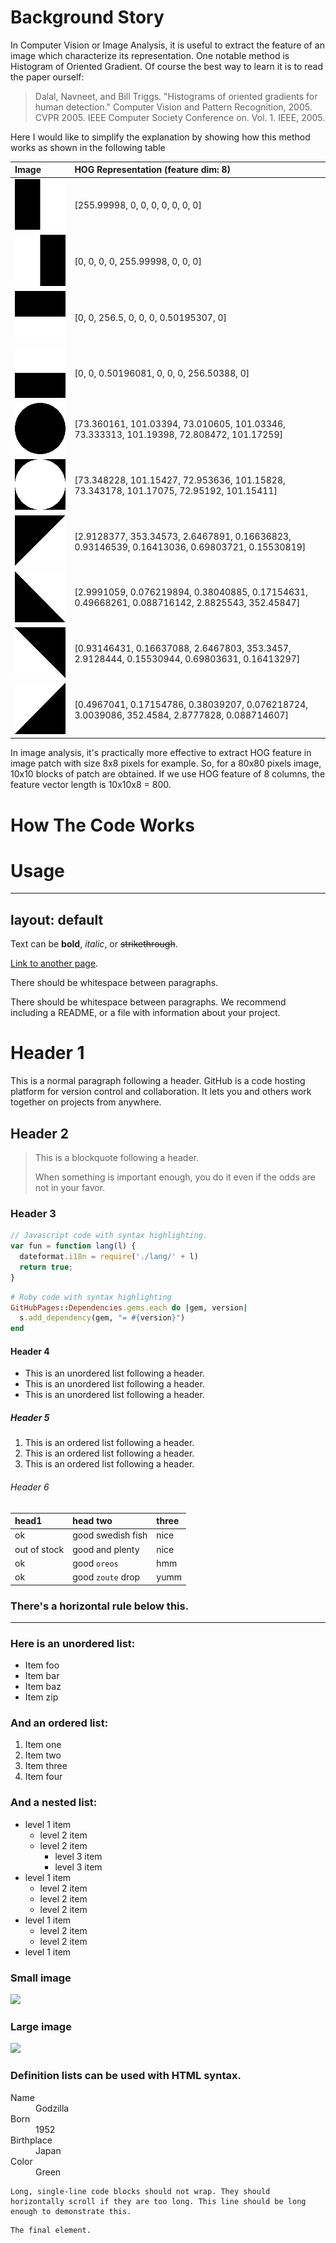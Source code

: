 # [](#header-1)Background Story

In Computer Vision or Image Analysis, it is useful to extract the feature of an image which characterize its representation. One notable method is Histogram of Oriented Gradient. Of course the best way to learn it is to read the paper ourself:

> Dalal, Navneet, and Bill Triggs. "Histograms of oriented gradients for human detection." Computer Vision and Pattern Recognition, 2005. CVPR 2005. IEEE Computer Society Conference on. Vol. 1. IEEE, 2005.

Here I would like to simplify the explanation by showing how this method works as shown in the following table

| Image        | HOG Representation (feature dim: 8)          |
|:-------------|:------------------|
| ![](left.jpg) | [255.99998, 0, 0, 0, 0, 0, 0, 0] |
| ![](right.jpg) | [0, 0, 0, 0, 255.99998, 0, 0, 0]   |
| ![](up.jpg) | [0, 0, 256.5, 0, 0, 0, 0.50195307, 0]     |
| ![](down.jpg) | [0, 0, 0.50196081, 0, 0, 0, 256.50388, 0] |
| ![](roundin.jpg) | [73.360161, 101.03394, 73.010605, 101.03346, 73.333313, 101.19398, 72.808472, 101.17259] |
| ![](roundout.jpg) | [73.348228, 101.15427, 72.953636, 101.15828, 73.343178, 101.17075, 72.95192, 101.15411] |
| ![](leftup.jpg) | [2.9128377, 353.34573, 2.6467891, 0.16636823, 0.93146539, 0.16413036, 0.69803721, 0.15530819] |
| ![](leftdown.jpg) | [2.9991059, 0.076219894, 0.38040885, 0.17154631, 0.49668261, 0.088716142, 2.8825543, 352.45847] |
| ![](rightup.jpg) | [0.93146431, 0.16637088, 2.6467803, 353.3457, 2.9128444, 0.15530944, 0.69803631, 0.16413297] |
| ![](rightdown.jpg) | [0.4967041, 0.17154786, 0.38039207, 0.076218724, 3.0039086, 352.4584, 2.8777828, 0.088714607] |

In image analysis, it's practically more effective to extract HOG feature in image patch with size 8x8 pixels for example. So, for a 80x80 pixels image, 10x10 blocks of patch are obtained. If we use HOG feature of 8 columns, the feature vector length is 10x10x8 = 800.  

# [](#header-1)How The Code Works



# [](#header-1)Usage




---
layout: default
---

Text can be **bold**, _italic_, or ~~strikethrough~~.

[Link to another page](another-page).

There should be whitespace between paragraphs.

There should be whitespace between paragraphs. We recommend including a README, or a file with information about your project.

# [](#header-1)Header 1

This is a normal paragraph following a header. GitHub is a code hosting platform for version control and collaboration. It lets you and others work together on projects from anywhere.

## [](#header-2)Header 2

> This is a blockquote following a header.
>
> When something is important enough, you do it even if the odds are not in your favor.

### [](#header-3)Header 3

```js
// Javascript code with syntax highlighting.
var fun = function lang(l) {
  dateformat.i18n = require('./lang/' + l)
  return true;
}
```

```ruby
# Ruby code with syntax highlighting
GitHubPages::Dependencies.gems.each do |gem, version|
  s.add_dependency(gem, "= #{version}")
end
```

#### [](#header-4)Header 4

*   This is an unordered list following a header.
*   This is an unordered list following a header.
*   This is an unordered list following a header.

##### [](#header-5)Header 5

1.  This is an ordered list following a header.
2.  This is an ordered list following a header.
3.  This is an ordered list following a header.

###### [](#header-6)Header 6

| head1        | head two          | three |
|:-------------|:------------------|:------|
| ok           | good swedish fish | nice  |
| out of stock | good and plenty   | nice  |
| ok           | good `oreos`      | hmm   |
| ok           | good `zoute` drop | yumm  |

### There's a horizontal rule below this.

* * *

### Here is an unordered list:

*   Item foo
*   Item bar
*   Item baz
*   Item zip

### And an ordered list:

1.  Item one
1.  Item two
1.  Item three
1.  Item four

### And a nested list:

- level 1 item
  - level 2 item
  - level 2 item
    - level 3 item
    - level 3 item
- level 1 item
  - level 2 item
  - level 2 item
  - level 2 item
- level 1 item
  - level 2 item
  - level 2 item
- level 1 item

### Small image

![](https://assets-cdn.github.com/images/icons/emoji/octocat.png)

### Large image

![](https://guides.github.com/activities/hello-world/branching.png)


### Definition lists can be used with HTML syntax.

<dl>
<dt>Name</dt>
<dd>Godzilla</dd>
<dt>Born</dt>
<dd>1952</dd>
<dt>Birthplace</dt>
<dd>Japan</dd>
<dt>Color</dt>
<dd>Green</dd>
</dl>

```
Long, single-line code blocks should not wrap. They should horizontally scroll if they are too long. This line should be long enough to demonstrate this.
```

```
The final element.
```

